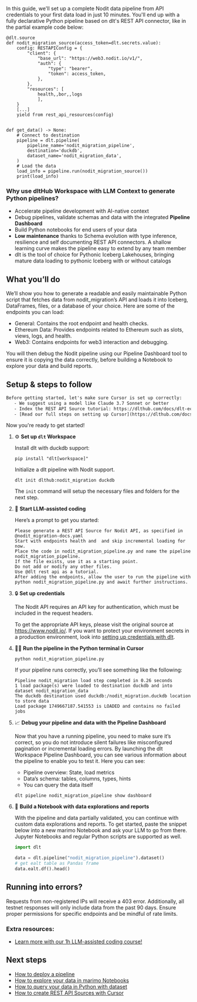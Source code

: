 In this guide, we'll set up a complete Nodit data pipeline from API credentials to your first data load in just 10 minutes. You'll end up with a fully declarative Python pipeline based on dlt's REST API connector, like in the partial example code below:

```python-outcome
@dlt.source
def nodit_migration_source(access_token=dlt.secrets.value):
    config: RESTAPIConfig = {
        "client": {
            "base_url": "https://web3.nodit.io/v1/",
            "auth": {
                "type": "bearer",
                "token": access_token,
            },
        },
        "resources": [
            health,,bor,,logs
            ],
    }
    [...]
    yield from rest_api_resources(config)


def get_data() -> None:
    # Connect to destination
    pipeline = dlt.pipeline(
        pipeline_name='nodit_migration_pipeline',
        destination='duckdb',
        dataset_name='nodit_migration_data', 
    )
    # Load the data
    load_info = pipeline.run(nodit_migration_source())
    print(load_info) 
```

### Why use dltHub Workspace with LLM Context to generate Python pipelines?

- Accelerate pipeline development with AI-native context
- Debug pipelines, validate schemas and data with the integrated **Pipeline Dashboard**
- Build Python notebooks for end users of your data
- **Low maintenance** thanks to Schema evolution with type inference, resilience and self documenting REST API connectors. A shallow learning curve makes the pipeline easy to extend by any team member
- dlt is the tool of choice for Pythonic Iceberg Lakehouses, bringing mature data loading to pythonic Iceberg with or without catalogs

## What you’ll do

We’ll show you how to generate a readable and easily maintainable Python script that fetches data from nodit_migration’s API and loads it into Iceberg, DataFrames, files, or a database of your choice. Here are some of the endpoints you can load:

- General: Contains the root endpoint and health checks.
- Ethereum Data: Provides endpoints related to Ethereum such as slots, views, logs, and health.
- Web3: Contains endpoints for web3 interaction and debugging.

You will then debug the Nodit pipeline using our Pipeline Dashboard tool to ensure it is copying the data correctly, before building a Notebook to explore your data and build reports.

## Setup & steps to follow

```default
Before getting started, let's make sure Cursor is set up correctly:
   - We suggest using a model like Claude 3.7 Sonnet or better
   - Index the REST API Source tutorial: https://dlthub.com/docs/dlt-ecosystem/verified-sources/rest_api/ and add it to context as **@dlt rest api**
   - [Read our full steps on setting up Cursor](https://dlthub.com/docs/dlt-ecosystem/llm-tooling/cursor-restapi#23-configuring-cursor-with-documentation)
```

Now you're ready to get started!

1. ⚙️ **Set up `dlt` Workspace**
    
    Install dlt with duckdb support:
    ```shell
    pip install "dlt[workspace]"
    ```

    Initialize a dlt pipeline with Nodit support.
    ```shell
    dlt init dlthub:nodit_migration duckdb
    ```

    The `init` command will setup the necessary files and folders for the next step.
    
2. 🤠 **Start LLM-assisted coding**
    
    Here’s a prompt to get you started:
    
    ```prompt
    Please generate a REST API Source for Nodit API, as specified in @nodit_migration-docs.yaml 
    Start with endpoints health and  and skip incremental loading for now. 
    Place the code in nodit_migration_pipeline.py and name the pipeline nodit_migration_pipeline. 
    If the file exists, use it as a starting point. 
    Do not add or modify any other files. 
    Use @dlt rest api as a tutorial. 
    After adding the endpoints, allow the user to run the pipeline with python nodit_migration_pipeline.py and await further instructions.
    ```

    
3. 🔒 **Set up credentials** 
    
    The Nodit API requires an API key for authentication, which must be included in the request headers.
    
    To get the appropriate API keys, please visit the original source at https://www.nodit.io/.
    If you want to protect your environment secrets in a production environment, look into [setting up credentials with dlt](https://dlthub.com/docs/walkthroughs/add_credentials).
    
4. 🏃‍♀️ **Run the pipeline in the Python terminal in Cursor**
    
    ```shell
    python nodit_migration_pipeline.py
    ```
    
    If your pipeline runs correctly, you’ll see something like the following:
    
    ```shell
    Pipeline nodit_migration load step completed in 0.26 seconds
    1 load package(s) were loaded to destination duckdb and into dataset nodit_migration_data
    The duckdb destination used duckdb:/nodit_migration.duckdb location to store data
    Load package 1749667187.541553 is LOADED and contains no failed jobs
    ```
    
5. 📈 **Debug your pipeline and data with the Pipeline Dashboard**

    Now that you have a running pipeline, you need to make sure it’s correct, so you do not introduce silent failures like misconfigured pagination or incremental loading errors. By launching the dlt Workspace Pipeline Dashboard, you can see various information about the pipeline to enable you to test it. Here you can see:
    - Pipeline overview: State, load metrics
    - Data’s schema: tables, columns, types, hints
    - You can query the data itself
    
    ```shell
    dlt pipeline nodit_migration_pipeline show dashboard
    ```
    
6. 🐍 **Build a Notebook with data explorations and reports**

    With the pipeline and data partially validated, you can continue with custom data explorations and reports. To get started, paste the snippet below into a new marimo Notebook and ask your LLM to go from there. Jupyter Notebooks and regular Python scripts are supported as well.

    
    ```python
    import dlt

   data = dlt.pipeline("nodit_migration_pipeline").dataset()
   # get ealt table as Pandas frame
   data.ealt.df().head()
    ```

## Running into errors?

Requests from non-registered IPs will receive a 403 error. Additionally, all testnet responses will only include data from the past 90 days. Ensure proper permissions for specific endpoints and be mindful of rate limits.

### Extra resources:

- [Learn more with our 1h LLM-assisted coding course!](https://www.youtube.com/watch?v=GGid70rnJuM)

## Next steps

- [How to deploy a pipeline](https://dlthub.com/docs/walkthroughs/deploy-a-pipeline)
- [How to explore your data in marimo Notebooks](https://dlthub.com/docs/general-usage/dataset-access/marimo)
- [How to query your data in Python with dataset](https://dlthub.com/docs/general-usage/dataset-access/dataset)
- [How to create REST API Sources with Cursor](https://dlthub.com/docs/dlt-ecosystem/llm-tooling/cursor-restapi)

